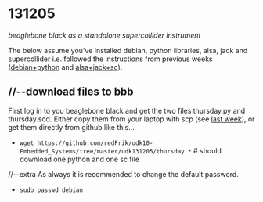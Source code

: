 131205
======

_beaglebone black as a standalone supercollider instrument_

The below assume you've installed debian, python libraries, alsa, jack and supercollider i.e. followed the instructions from previous weeks ([debian+python](https://github.com/redFrik/udk10-Embedded_Systems/tree/master/udk131114) and [alsa+jack+sc](https://github.com/redFrik/udk10-Embedded_Systems/tree/master/udk131121)).

//--download files to bbb
-------------------------
First log in to you beaglebone black and get the two files thursday.py and thursday.scd.
Either copy them from your laptop with scp (see [last week](https://github.com/redFrik/udk10-Embedded_Systems/tree/master/udk131128#--copy-files-from-laptop-to-bbb)), or get them directly from github like this...

* `wget https://github.com/redFrik/udk10-Embedded_Systems/tree/master/udk131205/thursday.*` # should download one python and one sc file

//--extra
As always it is recommended to change the default password.

* `sudo passwd debian`
